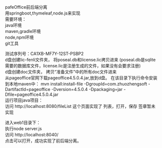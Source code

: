 pafeOffice前后端分离  </br>
用springboot,thymeleaf,node.js来实现</br>
需要环境：</br>
java环境</br>
maven,gradle环境</br>
node,npm环境</br>
git工具</br>

测试序列号：CA1XB-MF7Y-12ST-PSBP2  </br>
d盘创建lic-fenli文件夹，  将poseal.db和license.lic拷贝进来 (poseal.db是sqlite需要的数据库文件，license.lic是注册生成的文件，如果没有会要求注册)  </br>
d盘创建doc文件夹， 拷贝“准备文件”中的所有doc文件进来  </br>
从pageoffice官网下载pageoffice4.5.0.4.jar,放到d盘。  在该目录下执行命令安装到本地maven中：
mvn install:install-file -DgroupId=com.zhuozhengsoft -DartifactId=pageoffice -Dversion=4.5.0.4 -Dpackaging=jar -Dfile=pageoffice4.5.0.4.jar
  </br>
运行项目java项目：  </br>
访问 http://localhost:8080/fileList   这个页面实现了   列表，打开，保存     签章暂未实现  </br>

进入web1目录下：   </br>
执行node server.js   </br>
访问 http://localhost:8040/  </br>
点击可以打开，成功实现了前后端分离。  </br>




